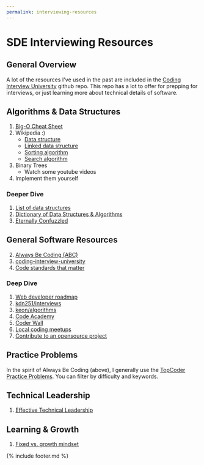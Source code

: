 ```yaml
---
permalink: interviewing-resources
---
```


# SDE Interviewing Resources

## General Overview

A lot of the resources I've used in the past are included in the [Coding
Interview University](https://github.com/jwasham/coding-interview-university)
github repo. This repo has a lot to offer for prepping for interviews, or just
learning more about technical details of software.

## Algorithms & Data Structures

1. [Big-O Cheat Sheet](http://bigocheatsheet.com/)
2. Wikipedia :)
    * [Data structure](https://en.wikipedia.org/wiki/Data_structure)
    * [Linked data structure](https://en.wikipedia.org/wiki/Linked_data_structure)
    * [Sorting algorithm](https://en.wikipedia.org/wiki/Sorting_algorithm)
    * [Search algorithm](https://en.wikipedia.org/wiki/Search_algorithm)
3. Binary Trees
    * Watch some youtube videos
4. Implement them yourself

### Deeper Dive

1. [List of data structures](https://en.wikipedia.org/wiki/List_of_data_structures)
1. [Dictionary of Data Structures & Algorithms](https://xlinux.nist.gov/dads/)
1. [Eternally Confuzzled](http://www.eternallyconfuzzled.com/jsw_home.aspx)

## General Software Resources

2. [Always Be Coding (ABC)](https://medium.com/always-be-coding/abc-always-be-coding-d5f8051afce2)
3. [coding-interview-university](https://github.com/jwasham/coding-interview-university#table-of-contents)
1. [Code standards that matter](https://medium.com/wunderlist-engineering/code-standards-that-matter-c4961473aad0)

### Deep Dive

1. [Web developer roadmap](https://github.com/kamranahmedse/developer-roadmap)
1. [kdn251/interviews](https://github.com/kdn251/interviews#table-of-contents)
1. [keon/algorithms](https://github.com/keon/algorithms#pythonic-data-structures-and-algorithms)
1. [Code Academy](https://www.codecademy.com/)
1. [Coder Wall](https://coderwall.com/)
1. [Local coding meetups](https://www.meetup.com/find/tech/)
1. [Contribute to an opensource project](https://github.com/MunGell/awesome-for-beginners#awesome-first-pr-opportunities-)

## Practice Problems

In the spirit of Always Be Coding (above), I generally use the [TopCoder Practice Problems](https://arena.topcoder.com/#/u/practiceProblemList). You can filter by difficulty and keywords.

## Technical Leadership

1. [Effective Technical Leadership](https://medium.com/always-be-coding/effective-technical-leadership-b193a544e771)

## Learning & Growth

1. [Fixed vs. growth mindset](http://www.aaronsw.com/weblog/dweck)

{% include footer.md %}

